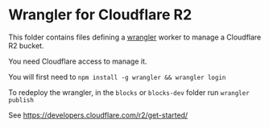 # Wrangler for Cloudflare R2

This folder contains files defining a [wrangler](https://github.com/cloudflare/wrangler) worker to manage a Cloudflare R2 bucket.

You need Cloudflare access to manage it.

You will first need to `npm install -g wrangler && wrangler login`

To redeploy the wrangler, in the `blocks` or `blocks-dev` folder run `wrangler publish`

See https://developers.cloudflare.com/r2/get-started/
